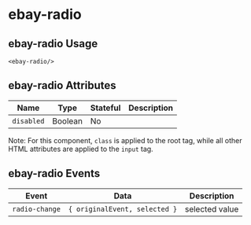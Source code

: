 # ebay-radio

## ebay-radio Usage

```marko
<ebay-radio/>
```

## ebay-radio Attributes

Name | Type | Stateful | Description
--- | --- | --- | ---
`disabled` | Boolean | No |

Note: For this component, `class` is applied to the root tag, while all other HTML attributes are applied to the `input` tag.

## ebay-radio Events

Event | Data | Description
--- | --- | --
`radio-change` | `{ originalEvent, selected }` | selected value
